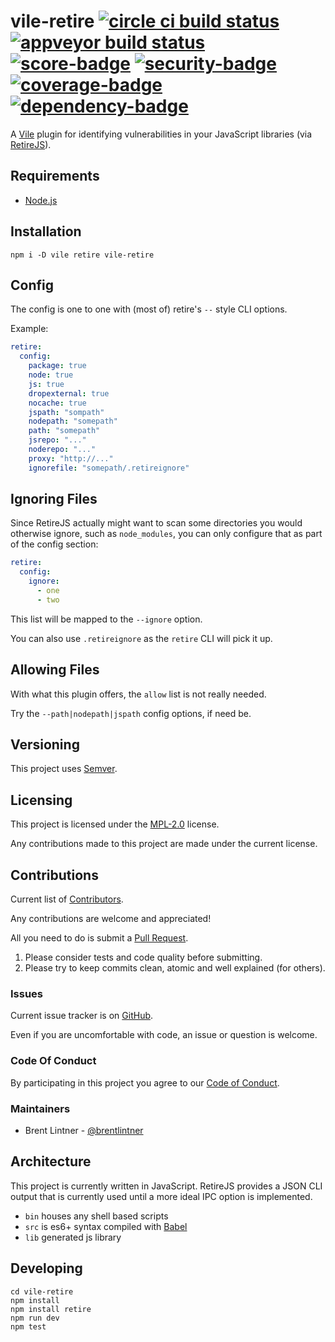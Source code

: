 # vile-retire [![circle ci build status](https://circleci.com/gh/forthright/vile-retire.svg?style=shield&circle-token=6be2dc62849170210b40aba8e999f825b0b99335)](https://circleci.com/gh/forthright/vile-retire) [![appveyor build status](https://ci.appveyor.com/api/projects/status/auqlywbel1fb2trx/branch/master?svg=true)](https://ci.appveyor.com/project/brentlintner/vile-retire/branch/master) [![score-badge](https://vile.io/api/v0/projects/vile-retire/badges/score?token=USryyHar5xQs7cBjNUdZ)](https://vile.io/~brentlintner/vile-retire) [![security-badge](https://vile.io/api/v0/projects/vile-retire/badges/security?token=USryyHar5xQs7cBjNUdZ)](https://vile.io/~brentlintner/vile-retire) [![coverage-badge](https://vile.io/api/v0/projects/vile-retire/badges/coverage?token=USryyHar5xQs7cBjNUdZ)](https://vile.io/~brentlintner/vile-retire) [![dependency-badge](https://vile.io/api/v0/projects/vile-retire/badges/dependency?token=USryyHar5xQs7cBjNUdZ)](https://vile.io/~brentlintner/vile-retire)

A [Vile](https://vile.io) plugin for identifying vulnerabilities in your
JavaScript libraries (via [RetireJS](https://github.com/RetireJS/retire.js)).

## Requirements

- [Node.js](http://nodejs.org)

## Installation

    npm i -D vile retire vile-retire

## Config

The config is one to one with (most of) retire's `--` style CLI options.

Example:

```yaml
retire:
  config:
    package: true
    node: true
    js: true
    dropexternal: true
    nocache: true
    jspath: "sompath"
    nodepath: "somepath"
    path: "somepath"
    jsrepo: "..."
    noderepo: "..."
    proxy: "http://..."
    ignorefile: "somepath/.retireignore"
```

## Ignoring Files

Since RetireJS actually might want to scan some directories you would
otherwise ignore, such as `node_modules`, you can only configure that
as part of the config section:

```yaml
retire:
  config:
    ignore:
      - one
      - two
```

This list will be mapped to the `--ignore` option.

You can also use `.retireignore` as the `retire` CLI will pick it up.

## Allowing Files

With what this plugin offers, the `allow` list is not really needed.

Try the `--path|nodepath|jspath` config options, if need be.

## Versioning

This project uses [Semver](http://semver.org).

## Licensing

This project is licensed under the [MPL-2.0](LICENSE) license.

Any contributions made to this project are made under the current license.

## Contributions

Current list of [Contributors](https://github.com/forthright/vile-retire/graphs/contributors).

Any contributions are welcome and appreciated!

All you need to do is submit a [Pull Request](https://github.com/forthright/vile-retire/pulls).

1. Please consider tests and code quality before submitting.
2. Please try to keep commits clean, atomic and well explained (for others).

### Issues

Current issue tracker is on [GitHub](https://github.com/forthright/vile-retire/issues).

Even if you are uncomfortable with code, an issue or question is welcome.

### Code Of Conduct

By participating in this project you agree to our [Code of Conduct](CODE_OF_CONDUCT.md).

### Maintainers

- Brent Lintner - [@brentlintner](http://github.com/brentlintner)

## Architecture

This project is currently written in JavaScript. RetireJS provides
a JSON CLI output that is currently used until a more ideal
IPC option is implemented.

- `bin` houses any shell based scripts
- `src` is es6+ syntax compiled with [Babel](https://babeljs.io)
- `lib` generated js library

## Developing

    cd vile-retire
    npm install
    npm install retire
    npm run dev
    npm test
